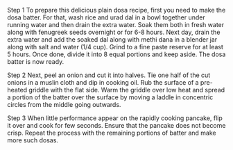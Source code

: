 Step 1
To prepare this delicious plain dosa recipe, first you need to make the dosa batter. For that, wash rice and urad dal in a bowl together under running water and then drain the extra water. Soak them both in fresh water along with fenugreek seeds overnight or for 6-8 hours. Next day, drain the extra water and add the soaked dal along with methi dana in a blender jar along with salt and water (1/4 cup). Grind to a fine paste reserve for at least 5 hours. Once done, divide it into 8 equal portions and keep aside. The dosa batter is now ready.

Step 2
Next, peel an onion and cut it into halves. Tie one half of the cut onions in a muslin cloth and dip in cooking oil. Rub the surface of a pre-heated griddle with the flat side. Warm the griddle over low heat and spread a portion of the batter over the surface by moving a laddle in concentric circles from the middle going outwards.

Step 3
When little performance appear on the rapidly cooking pancake, flip it over and cook for few seconds. Ensure that the pancake does not become crisp. Repeat the process with the remaining portions of batter and make more such dosas.